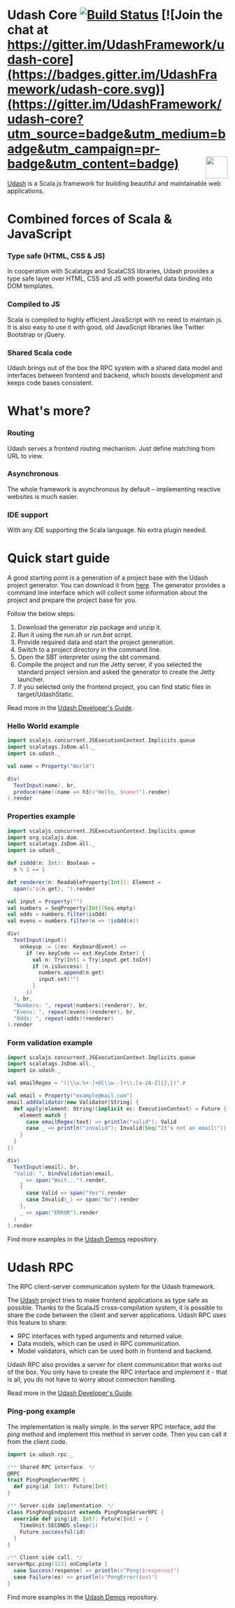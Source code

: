 # Udash Core [![Build Status](https://travis-ci.org/UdashFramework/udash-core.svg?branch=master)](https://travis-ci.org/UdashFramework/udash-core) [![Join the chat at https://gitter.im/UdashFramework/udash-core](https://badges.gitter.im/UdashFramework/udash-core.svg)](https://gitter.im/UdashFramework/udash-core?utm_source=badge&utm_medium=badge&utm_campaign=pr-badge&utm_content=badge) [<img align="right" height="50px" src="http://www.avsystem.com/avsystem_logo.png">](http://www.avsystem.com/)

[Udash](http://udash.io/) is a Scala.js framework for building beautiful and maintainable web applications.

# Combined forces of Scala & JavaScript

### Type safe (HTML, CSS & JS)
In cooperation with Scalatags and ScalaCSS libraries, Udash provides a type safe layer over HTML, CSS and JS with powerful data binding into DOM templates.

### Compiled to JS
Scala is compiled to highly efficient JavaScript with no need to maintain js. It is also easy to use it with good, old JavaScript libraries like Twitter Bootstrap or jQuery.

### Shared Scala code
Udash brings out of the box the RPC system with a shared data model and interfaces between frontend and backend, which boosts development and keeps code bases consistent.

# What's more?

### Routing
Udash serves a frontend routing mechanism. Just define matching from URL to view.

### Asynchronous
The whole framework is asynchronous by default – implementing reactive websites is much easier.

### IDE support
With any IDE supporting the Scala language. No extra plugin needed.

# Quick start guide

A good starting point is a generation of a project base with the Udash project generator. You can download it from [here](https://github.com/UdashFramework/udash-generator/releases). The generator provides a command line interface which will collect some information about the project and prepare the project base for you.

Follow the below steps:

1. Download the generator zip package and unzip it.
2. Run it using the *run.sh* or *run.bat* script.
3. Provide required data and start the project generation.
4. Switch to a project directory in the command line. 
5. Open the SBT interpreter using the sbt command.
6. Compile the project and run the Jetty server, if you selected the standard project version and asked the generator to create the Jetty launcher.
7. If you selected only the frontend project, you can find static files in target/UdashStatic.

Read more in the [Udash Developer's Guide](http://guide.udash.io/).

### Hello World example

```scala
import scalajs.concurrent.JSExecutionContext.Implicits.queue
import scalatags.JsDom.all._
import io.udash._

val name = Property("World")

div(
  TextInput(name), br,
  produce(name)(name => h3(s"Hello, $name!").render)
).render
```

### Properties example

```scala
import scalajs.concurrent.JSExecutionContext.Implicits.queue
import org.scalajs.dom._
import scalatags.JsDom.all._
import io.udash._

def isOdd(n: Int): Boolean =
  n % 2 == 1

def renderer(n: ReadableProperty[Int]): Element =
  span(s"${n.get}, ").render

val input = Property("")
val numbers = SeqProperty[Int](Seq.empty)
val odds = numbers.filter(isOdd)
val evens = numbers.filter(n => !isOdd(n))

div(
  TextInput(input)(
    onkeyup := ((ev: KeyboardEvent) => 
      if (ev.keyCode == ext.KeyCode.Enter) {
        val n: Try[Int] = Try(input.get.toInt)
        if (n.isSuccess) {
          numbers.append(n.get)
          input.set("")
        }
      })
  ), br,
  "Numbers: ", repeat(numbers)(renderer), br,
  "Evens: ", repeat(evens)(renderer), br,
  "Odds: ", repeat(odds)(renderer)
).render
```

### Form validation example

```scala
import scalajs.concurrent.JSExecutionContext.Implicits.queue
import scalatags.JsDom.all._
import io.udash._

val emailRegex = "([\\w.%+-]+@[\\w.-]+\\.[a-zA-Z]{2,})".r

val email = Property("example@mail.com")
email.addValidator(new Validator[String] {
  def apply(element: String)(implicit ec: ExecutionContext) = Future {
    element match {
      case emailRegex(text) => println("valid"); Valid
      case _ => println("invalid"); Invalid(Seq("It's not an email!"))
    }
  }
})

div(
  TextInput(email), br,
  "Valid: ", bindValidation(email,
    _ => span("Wait...").render,
    {
      case Valid => span("Yes").render
      case Invalid(_) => span("No").render
    },
    _ => span("ERROR").render
  )
).render
```

Find more examples in the [Udash Demos](https://github.com/UdashFramework/udash-demos) repository.


# Udash RPC

The RPC client-server communication system for the Udash framework.

The [Udash](http://udash.io/) project tries to make frontend applications as type safe as possible. Thanks to the ScalaJS cross-compilation system, it is possible to share the code between the client and server applications. Udash RPC uses this feature to share:
* RPC interfaces with typed arguments and returned value.
* Data models, which can be used in RPC communication.
* Model validators, which can be used both in frontend and backend.

Udash RPC also provides a server for client communication that works out of the box. You only have to create the RPC interface and implement it - that is all, you do not have to worry about connection handling.

Read more in the [Udash Developer's Guide](http://guide.udash.io/#/rpc).

### Ping-pong example

The implementation is really simple. In the server RPC interface, add the *ping* method and implement this method in server code. Then you can call it from the client code.

```scala
import io.udash.rpc._

/** Shared RPC interface. */
@RPC
trait PingPongServerRPC {
  def ping(id: Int): Future[Int]
}

/** Server-side implementation. */
class PingPongEndpoint extends PingPongServerRPC {
  override def ping(id: Int): Future[Int] = {
    TimeUnit.SECONDS.sleep(1)
    Future.successful(id)
  }
}

/** Client-side call. */
serverRpc.ping(123) onComplete {
  case Success(response) => println(s"Pong($response)")
  case Failure(ex) => println(s"PongError($ex)")
}
```

Find more examples in the [Udash Demos](https://github.com/UdashFramework/udash-demos) repository.